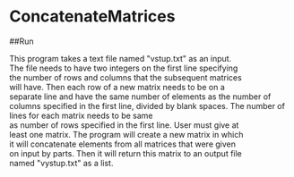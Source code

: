 # ConcatenateMatrices

##Run

This program takes a text file named "vstup.txt" as an input.  
The file needs to have two integers on the first line specifying  
the number of rows and columns that the subsequent matrices  
will have. Then each row of a new matrix needs to be on a  
separate line and have the same number of elements as the 
number of columns specified in the first line, divided by 
blank spaces. The number of lines for each matrix needs to be same  
as number of rows specified in the first line. User must give at  
least one matrix. The program will create a new matrix in which  
it will concatenate elements from all matrices that were given  
on input by parts. Then it will return this matrix to an output file  
named "vystup.txt" as a list.

